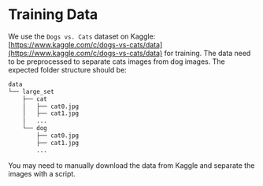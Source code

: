 # Training Data

We use the `Dogs vs. Cats` dataset on Kaggle: [https://www.kaggle.com/c/dogs-vs-cats/data](https://www.kaggle.com/c/dogs-vs-cats/data) for training.
The data need to be preprocessed to separate cats images from dog images. 
The expected folder structure should be: 
```bash
data
└── large_set
    ├── cat
    │   ├── cat0.jpg
    │   ├── cat1.jpg
    │   ...
    └── dog
        ├── cat0.jpg
        ├── cat1.jpg
        ...
```
You may need to manually download the data from Kaggle and separate the images with a script. 
